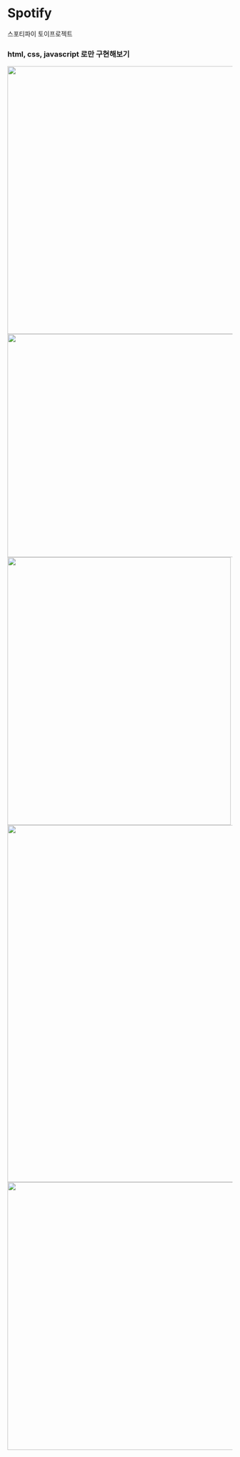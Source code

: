 # Spotify
 스포티파이 토이프로젝트
 
 <h3>html, css, javascript 로만 구현해보기</h3>

<img src="https://user-images.githubusercontent.com/100131986/222344442-55380c7b-18c2-4e93-87c4-18cab65b8b1c.png"  width="1000" height="600">
<img src="https://user-images.githubusercontent.com/115914261/222367272-afe56ab4-69ae-4942-a158-19d1c847e1b2.png"  width="800" height="500">
<img src="https://user-images.githubusercontent.com/100131986/222344486-b866a572-90fb-4388-90e2-ac56c05153d3.png"  width="500" height="600">
<img src="https://user-images.githubusercontent.com/115914261/222367167-def23446-e985-4447-8d21-b645c9375695.png"  width="1000" height="800">
<img src="https://user-images.githubusercontent.com/115914261/222366980-6118a442-05af-4c1a-9692-a0ce4370e9c4.png"  width="1000" height="600">

